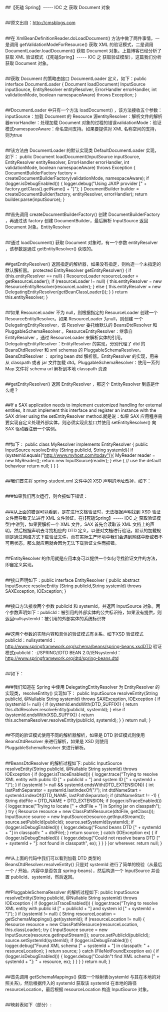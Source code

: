 ##【死磕 Spring】----- IOC 之 获取 Document 对象

##
##原文出自：http://cmsblogs.com

##
##在 XmlBeanDefinitionReader.doLoadDocument() 方法中做了两件事情，一是调用 getValidationModeForResource() 获取 XML 的验证模式，二是调用 DocumentLoader.loadDocument() 获取 Document 对象。上篇博客已经分析了获取 XML 验证模式（【死磕Spring】----- IOC 之 获取验证模型），这篇我们分析获取 Document 对象。

##
##获取 Document 的策略由接口 DocumentLoader 定义，如下：public interface DocumentLoader {    Document loadDocument(            InputSource inputSource, EntityResolver entityResolver,            ErrorHandler errorHandler, int validationMode, boolean namespaceAware)            throws Exception;	}

##
##DocumentLoader 中只有一个方法 loadDocument() ，该方法接收五个参数：inputSource：加载 Document 的 Resource 源entityResolver：解析文件的解析器errorHandler：处理加载 Document 对象的过程的错误validationMode：验证模式namespaceAware：命名空间支持。如果要提供对 XML 名称空间的支持，则为true

##
##该方法由 DocumentLoader 的默认实现类 DefaultDocumentLoader 实现，如下：    public Document loadDocument(InputSource inputSource, EntityResolver entityResolver,            ErrorHandler errorHandler, int validationMode, boolean namespaceAware) throws Exception {                DocumentBuilderFactory factory = createDocumentBuilderFactory(validationMode, namespaceAware);        if (logger.isDebugEnabled()) {            logger.debug("Using JAXP provider [" + factory.getClass().getName() + "]");        	}        DocumentBuilder builder = createDocumentBuilder(factory, entityResolver, errorHandler);        return builder.parse(inputSource);    	}

##
##首先调用 createDocumentBuilderFactory() 创建 DocumentBuilderFactory ，再通过该 factory 创建 DocumentBuilder，最后解析 InputSource 返回 Document 对象。EntityResolver

##
##通过 loadDocument() 获取 Document 对象时，有一个参数 entityResolver ，该参数是通过 getEntityResolver() 获取的。

##
##getEntityResolver() 返回指定的解析器，如果没有指定，则构造一个未指定的默认解析器。    protected EntityResolver getEntityResolver() {        if (this.entityResolver == null) {            ResourceLoader resourceLoader = getResourceLoader();            if (resourceLoader != null) {                this.entityResolver = new ResourceEntityResolver(resourceLoader);            	}            else {                this.entityResolver = new DelegatingEntityResolver(getBeanClassLoader());            	}        	}        return this.entityResolver;    	}

##
##如果 ResourceLoader 不为 null，则根据指定的 ResourceLoader 创建一个 ResourceEntityResolver。如果 ResourceLoader 为null，则创建 一个 DelegatingEntityResolver，该 Resolver 委托给默认的 BeansDtdResolver 和 PluggableSchemaResolver 。ResourceEntityResolver：继承自 EntityResolver ，通过 ResourceLoader 来解析实体的引用。DelegatingEntityResolver：EntityResolver 的实现，分别代理了 dtd 的 BeansDtdResolver 和 xml schemas 的 PluggableSchemaResolver。BeansDtdResolver ： spring bean dtd 解析器。EntityResolver 的实现，用来从 classpath 或者 jar 文件加载 dtd。PluggableSchemaResolver：使用一系列 Map 文件将 schema url 解析到本地 classpath 资源

##
##getEntityResolver() 返回 EntityResolver ，那这个 EntityResolver 到底是什么呢？

##
##If a SAX application needs to implement customized handling for external entities, it must implement this interface and register an instance with the SAX driver using the setEntityResolver method.就是说：如果 SAX 应用程序需要实现自定义处理外部实体，则必须实现此接口并使用 setEntityResolver() 向 SAX 驱动器注册一个实例。

##
##如下：   public class MyResolver implements EntityResolver {     public InputSource resolveEntity (String publicId, String systemId){       if (systemId.equals("http://www.myhost.com/today")){         MyReader reader = new MyReader();         return new InputSource(reader);       	} else {            // use the default behaviour            return null;       	}     	}   	}

##
##我们首先将 spring-student.xml 文件中的 XSD 声明的地址改掉，如下：

###

##
###如果我们再次运行，则会报如下错误：

###

##
###从上面的错误可以看到，是在进行文档验证时，无法根据声明找到 XSD 验证文件而导致无法进行 XML 文件验证。在(【死磕Spring】----- IOC 之 获取验证模型)中讲到，如果要解析一个 XML 文件，SAX 首先会读取该 XML 文档上的声明，然后根据声明去寻找相应的 DTD 定义，以便对文档进行验证。默认的加载规则是通过网络方式下载验证文件，而在实际生产环境中我们会遇到网络中断或者不可用状态，那么就应用就会因为无法下载验证文件而报错。

##
##EntityResolver 的作用就是应用本身可以提供一个如何寻找验证文件的方法，即自定义实现。

##
##接口声明如下：public interface EntityResolver {    public abstract InputSource resolveEntity (String publicId,String systemId)         throws SAXException, IOException;	}

##
##接口方法接收两个参数 publicId 和 systemId，并返回 InputSource 对象。两个参数声明如下：publicId：被引用的外部实体的公共标识符，如果没有提供，则返回nullsystemId：被引用的外部实体的系统标识符

##
##这两个参数的实际内容和具体的验证模式有关系。如下XSD 验证模式publicId：nullsystemId：http://www.springframework.org/schema/beans/spring-beans.xsdDTD 验证模式publicId：-//SPRING//DTD BEAN 2.0//ENsystemId：http://www.springframework.org/dtd/spring-beans.dtd

##
##如下：

###

###

###

###我们知道在 Spring 中使用 DelegatingEntityResolver 为 EntityResolver 的实现类，resolveEntity() 实现如下：	    public InputSource resolveEntity(String publicId, @Nullable String systemId) throws SAXException, IOException {        if (systemId != null) {            if (systemId.endsWith(DTD_SUFFIX)) {                return this.dtdResolver.resolveEntity(publicId, systemId);            	}            else if (systemId.endsWith(XSD_SUFFIX)) {                return this.schemaResolver.resolveEntity(publicId, systemId);            	}        	}        return null;    	}

##
##不同的验证模式使用不同的解析器解析，如果是 DTD 验证模式则使用 BeansDtdResolver 来进行解析，如果是 XSD 则使用 PluggableSchemaResolver 来进行解析。

##
##BeansDtdResolver 的解析过程如下:	    public InputSource resolveEntity(String publicId, @Nullable String systemId) throws IOException {        if (logger.isTraceEnabled()) {            logger.trace("Trying to resolve XML entity with public ID [" + publicId +                    "] and system ID [" + systemId + "]");        	}        if (systemId != null &amp;&amp; systemId.endsWith(DTD_EXTENSION)) {            int lastPathSeparator = systemId.lastIndexOf("/");            int dtdNameStart = systemId.indexOf(DTD_NAME, lastPathSeparator);            if (dtdNameStart != -1) {                String dtdFile = DTD_NAME + DTD_EXTENSION;                if (logger.isTraceEnabled()) {                    logger.trace("Trying to locate [" + dtdFile + "] in Spring jar on classpath");                	}                try {                    Resource resource = new ClassPathResource(dtdFile, getClass());                    InputSource source = new InputSource(resource.getInputStream());                    source.setPublicId(publicId);                    source.setSystemId(systemId);                    if (logger.isDebugEnabled()) {                        logger.debug("Found beans DTD [" + systemId + "] in classpath: " + dtdFile);                    	}                    return source;                	}                catch (IOException ex) {                    if (logger.isDebugEnabled()) {                        logger.debug("Could not resolve beans DTD [" + systemId + "]: not found in classpath", ex);                    	}                	}            	}        	}or wherever.        return null;    	}

##
##从上面的代码中我们可以看到加载 DTD 类型的 BeansDtdResolver.resolveEntity() 只是对 systemId 进行了简单的校验（从最后一个 / 开始，内容中是否包含 spring-beans），然后构造一个 InputSource 并设置 publicId、systemId，然后返回。

##
##PluggableSchemaResolver 的解析过程如下:	    public InputSource resolveEntity(String publicId, @Nullable String systemId) throws IOException {        if (logger.isTraceEnabled()) {            logger.trace("Trying to resolve XML entity with public id [" + publicId +                    "] and system id [" + systemId + "]");        	}        if (systemId != null) {            String resourceLocation = getSchemaMappings().get(systemId);            if (resourceLocation != null) {                Resource resource = new ClassPathResource(resourceLocation, this.classLoader);                try {                    InputSource source = new InputSource(resource.getInputStream());                    source.setPublicId(publicId);                    source.setSystemId(systemId);                    if (logger.isDebugEnabled()) {                        logger.debug("Found XML schema [" + systemId + "] in classpath: " + resourceLocation);                    	}                    return source;                	}                catch (FileNotFoundException ex) {                    if (logger.isDebugEnabled()) {                        logger.debug("Couldn"t find XML schema [" + systemId + "]: " + resource, ex);                    	}                	}            	}        	}        return null;    	}

##
##首先调用 getSchemaMappings() 获取一个映射表(systemId 与其在本地的对照关系)，然后根据传入的 systemId 获取该 systemId 在本地的路径 resourceLocation，最后根据 resourceLocation 构造 InputSource 对象。

##
##映射表如下（部分）:

##
##